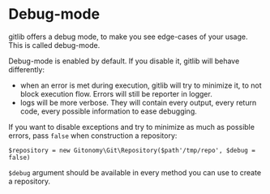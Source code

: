 Debug-mode
==========

gitlib offers a debug mode, to make you see edge-cases of your usage.
This is called debug-mode.

Debug-mode is enabled by default. If you disable it, gitlib will behave
differently:

-   when an error is met during execution, gitlib will try to minimize
    it, to not block execution flow. Errors will still be reporter in
    logger.
-   logs will be more verbose. They will contain every output, every
    return code, every possible information to ease debugging.

If you want to disable exceptions and try to minimize as much as
possible errors, pass `false` when construction a repository:

``` {.sourceCode .php}
$repository = new Gitonomy\Git\Repository($path'/tmp/repo', $debug = false)
```

`$debug` argument should be available in every method you can use to
create a repository.
